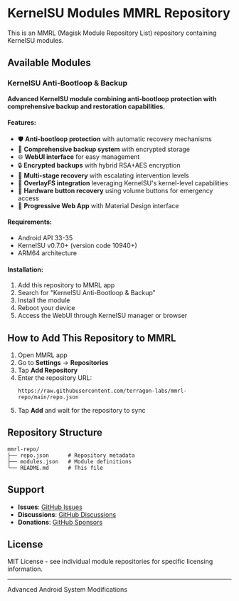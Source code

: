 # KernelSU Modules MMRL Repository

This is an MMRL (Magisk Module Repository List) repository containing KernelSU modules.

## Available Modules

### KernelSU Anti-Bootloop & Backup

**Advanced KernelSU module combining anti-bootloop protection with comprehensive backup and restoration capabilities.**

#### Features:
- 🛡️ **Anti-bootloop protection** with automatic recovery mechanisms
- 💾 **Comprehensive backup system** with encrypted storage
- 🌐 **WebUI interface** for easy management
- 🔒 **Encrypted backups** with hybrid RSA+AES encryption
- 🔄 **Multi-stage recovery** with escalating intervention levels
- 📱 **OverlayFS integration** leveraging KernelSU's kernel-level capabilities
- 🔘 **Hardware button recovery** using volume buttons for emergency access
- 📱 **Progressive Web App** with Material Design interface

#### Requirements:
- Android API 33-35
- KernelSU v0.7.0+ (version code 10940+)
- ARM64 architecture

#### Installation:
1. Add this repository to MMRL app
2. Search for "KernelSU Anti-Bootloop & Backup"
3. Install the module
4. Reboot your device
5. Access the WebUI through KernelSU manager or browser

## How to Add This Repository to MMRL

1. Open MMRL app
2. Go to **Settings** → **Repositories**
3. Tap **Add Repository**
4. Enter the repository URL:
   ```
   https://raw.githubusercontent.com/terragon-labs/mmrl-repo/main/repo.json
   ```
5. Tap **Add** and wait for the repository to sync

## Repository Structure

```
mmrl-repo/
├── repo.json      # Repository metadata
├── modules.json   # Module definitions
└── README.md      # This file
```

## Support

- **Issues**: [GitHub Issues](https://github.com/terragon-labs/kernelsu-antibootloop-backup/issues)
- **Discussions**: [GitHub Discussions](https://github.com/terragon-labs/kernelsu-antibootloop-backup/discussions)
- **Donations**: [GitHub Sponsors](https://github.com/sponsors/terragon-labs)

## License

MIT License - see individual module repositories for specific licensing information.

---

Advanced Android System Modifications